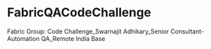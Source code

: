 # FabricQACodeChallenge
Fabric Group: Code Challenge_Swarnajit Adhikary_Senior Consultant-Automation QA_Remote India Base
